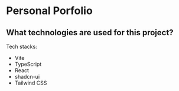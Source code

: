 # Personal Porfolio

## What technologies are used for this project?

Tech stacks:
- Vite
- TypeScript
- React
- shadcn-ui
- Tailwind CSS


